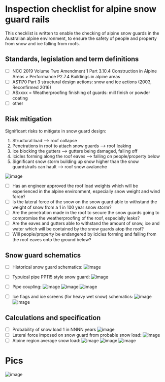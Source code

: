# Inspection checklist for alpine snow guard rails

This checklist is written to enable the checking of alpine snow guards in the Australian alpine environment, to ensure the safety of people and property from snow and ice falling from roofs.

## Standards, legislation and term definitions

  - [ ] NCC 2019 Volume Two Amendment 1 Part 3.10.4 Construction in Alpine Areas > Performance P2.7.4 Buildings in alpine areas
  - [ ] AS1170 Part 3 structural design actions: snow and ice actions (2003, Reconfirmed 2016)
  - [ ] ASxxxx = Weatherproofing finishing of guards: mill finish or powder coating
  - [ ] other

## Risk mitigation
Significant risks to mitigate in snow guard design:
 1. Structural load --> roof collapse
 2. Penetrations in roof to attach snow guards --> roof leaking
 3. Ice blocking the gutters --> gutters being damaged, falling off
 4. Icicles forming along the roof eaves --> falling on people/property below
 5. Significant snow storm building up snow higher than the snow guards/rails can hault --> roof snow avalanche

![image](https://user-images.githubusercontent.com/146181/216205733-f09571e8-4651-4ca9-bedf-549e7d191e72.png)

  - [ ] Has an engineer approved the roof load weights which will be experienced in the alpine environment, especially snow weight and wind force?
  - [ ] Is the lateral force of the snow on the snow guard able to withstand the weight of snow from a 1 in 100 year snow storm?
  - [ ] Are the penetration made in the roof to secure the snow guards going to compromise the weatherproofing of the roof, especially leaks?
  - [ ] Are the eaves and gutters able to withstand the amount of snow, ice and water which will be contained by the snow guards atop the roof?
  - [ ] Will people/property be endangered by icicles forming and falling from the roof eaves onto the ground below?

## Snow guard schematics

 - [ ] Historical snow guard schematics: ![image](https://user-images.githubusercontent.com/146181/216194632-853bea8d-fd75-4645-90b5-fcb89b41e0e4.png)
 - [ ] Typuical pipe PP115 style snow guard: ![image](https://user-images.githubusercontent.com/146181/216195103-1a597f21-cd16-4d0f-878b-c065a51d0cfe.png)
 - [ ] Pipe coupling: ![image](https://user-images.githubusercontent.com/146181/216195769-a73f6216-1ce4-452c-a901-fb50026a557d.png) ![image](https://user-images.githubusercontent.com/146181/216195858-6452a59e-f1c5-407a-b945-feab1ea5ef45.png) ![image](https://user-images.githubusercontent.com/146181/216195940-889114a1-157a-4277-b6f0-e691f2dfe90a.png)
 - [ ] Ice flags and ice screens (for heavy wet snow) schematics: ![image](https://user-images.githubusercontent.com/146181/216196131-98bd53c1-62d6-4491-8100-b1021b3c25f7.png) ![image](https://user-images.githubusercontent.com/146181/216196165-953c641f-c908-48db-8980-67ef27c47e6f.png)


## Calculations and specification

 - [ ] Probability of snow load 1 in NNNN years ![image](https://user-images.githubusercontent.com/146181/216206813-b4a9c5c5-5416-49f1-9a74-58f75568b86b.png)
 - [ ] Lateral force imposed on snow guard from probable snow load: ![image](https://user-images.githubusercontent.com/146181/216206957-eecc56d3-eec5-46a2-9d94-78affa07e3ab.png)
 - [ ] Alpine region average snow load: 
![image](https://user-images.githubusercontent.com/146181/216207284-1626fcef-e5d7-40d7-9e72-837054037da4.png)
![image](https://user-images.githubusercontent.com/146181/216207212-7cf44b1c-6fc2-4d24-9407-7626faa223e5.png)
![image](https://user-images.githubusercontent.com/146181/216207146-c31084ed-12e1-42c4-91f2-7edaedfab635.png)

# Pics
![image](https://user-images.githubusercontent.com/146181/216451384-1e753ca2-0884-4308-9f91-95f12a5123ed.png)



